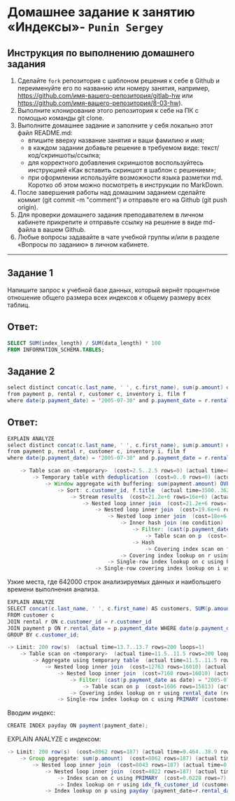 # Домашнее задание к занятию «Индексы»- `Punin Sergey`

## Инструкция по выполнению домашнего задания
1. Сделайте `fork` репозитория c шаблоном решения к себе в Github и переименуйте его по названию или номеру занятия, например, https://github.com/имя-вашего-репозитория/gitlab-hw или https://github.com/имя-вашего-репозитория/8-03-hw).
2. Выполните клонирование этого репозитория к себе на ПК с помощью команды git clone.
3. Выполните домашнее задание и заполните у себя локально этот файл README.md:
   - впишите вверху название занятия и ваши фамилию и имя;
   - в каждом задании добавьте решение в требуемом виде: текст/код/скриншоты/ссылка;
   - для корректного добавления скриншотов воспользуйтесь инструкцией «Как вставить скриншот в шаблон с решением»;
   - при оформлении используйте возможности языка разметки md. Коротко об этом можно посмотреть в инструкции по MarkDown.
4. После завершения работы над домашним заданием сделайте коммит (git commit -m "comment") и отправьте его на Github (git push origin).
5. Для проверки домашнего задания преподавателем в личном кабинете прикрепите и отправьте ссылку на решение в виде md-файла в вашем Github.
6. Любые вопросы задавайте в чате учебной группы и/или в разделе «Вопросы по заданию» в личном кабинете.

---

## Задание 1
Напишите запрос к учебной базе данных, который вернёт процентное отношение общего размера всех индексов к общему размеру всех таблиц.

## Ответ:
```sql
SELECT SUM(index_length) / SUM(data_length) * 100
FROM INFORMATION_SCHEMA.TABLES;
```


## Задание 2
```java
select distinct concat(c.last_name, ' ', c.first_name), sum(p.amount) over (partition by c.customer_id, f.title)
from payment p, rental r, customer c, inventory i, film f
where date(p.payment_date) = '2005-07-30' and p.payment_date = r.rental_date and r.customer_id = c.customer_id and i.inventory_id = r.inventory_id
```
## Ответ:
```java
EXPLAIN ANALYZE
select distinct concat(c.last_name, ' ', c.first_name), sum(p.amount) over (partition by c.customer_id, f.title)
from payment p, rental r, customer c, inventory i, film f
where date(p.payment_date) = '2005-07-30' and p.payment_date = r.rental_date and r.customer_id = c.customer_id and i.inventory_id = r.inventory_id
```

```java -> Limit: 200 row(s)  (cost=0..0 rows=0) (actual time=8394..8394 rows=200 loops=1)
    -> Table scan on <temporary>  (cost=2.5..2.5 rows=0) (actual time=8394..8394 rows=200 loops=1)
        -> Temporary table with deduplication  (cost=0..0 rows=0) (actual time=8394..8394 rows=391 loops=1)
            -> Window aggregate with buffering: sum(payment.amount) OVER (PARTITION BY c.customer_id,f.title )   (actual time=3500..8028 rows=642000 loops=1) -- узкое место!
                -> Sort: c.customer_id, f.title  (actual time=3500..3625 rows=642000 loops=1) -- узкое место!
                    -> Stream results  (cost=21.2e+6 rows=16e+6) (actual time=6.7..2683 rows=642000 loops=1)
                        -> Nested loop inner join  (cost=21.2e+6 rows=16e+6) (actual time=6.5..2316 rows=642000 loops=1)
                            -> Nested loop inner join  (cost=19.6e+6 rows=16e+6) (actual time=3.71..2097 rows=642000 loops=1)
                                -> Nested loop inner join  (cost=18e+6 rows=16e+6) (actual time=3.69..1841 rows=642000 loops=1)
                                    -> Inner hash join (no condition)  (cost=1.58e+6 rows=15.8e+6) (actual time=0.608..117 rows=634000 loops=1)
                                        -> Filter: (cast(p.payment_date as date) = '2005-07-30')  (cost=1.65 rows=15813) (actual time=0.215..9.46 rows=634 loops=1)
                                            -> Table scan on p  (cost=1.65 rows=15813) (actual time=0.0336..6.16 rows=16044 loops=1)
                                        -> Hash
                                            -> Covering index scan on f using idx_title  (cost=103 rows=1000) (actual time=0.0449..0.278 rows=1000 loops=1)
                                    -> Covering index lookup on r using rental_date (rental_date=p.payment_date)  (cost=0.938 rows=1.01) (actual time=0.00166..0.0025 rows=1.01 loops=634000)
                                -> Single-row index lookup on c using PRIMARY (customer_id=r.customer_id)  (cost=250e-6 rows=1) (actual time=195e-6..228e-6 rows=1 loops=642000)
                            -> Single-row covering index lookup on i using PRIMARY (inventory_id=r.inventory_id)  (cost=925e-6 rows=1) (actual time=149e-6..179e-6 rows=1 loops=642000)
```
Узкие места, где 642000 строк анализируемых данных и наибольшего времени выполнения анализа. 

```java
EXPLAIN ANALYZE
SELECT concat(c.last_name, ' ', c.first_name) AS customers, SUM(p.amount)
FROM customer c
JOIN rental r ON c.customer_id = r.customer_id 
JOIN payment p ON r.rental_date = p.payment_date WHERE date(p.payment_date) = '2005-07-30'
GROUP BY c.customer_id;
```
```java
-> Limit: 200 row(s)  (actual time=13.7..13.7 rows=200 loops=1)
    -> Table scan on <temporary>  (actual time=11.5..11.5 rows=200 loops=1)
        -> Aggregate using temporary table  (actual time=11.5..11.5 rows=391 loops=1)
            -> Nested loop inner join  (cost=12763 rows=16010) (actual time=0.119..10.3 rows=642 loops=1)
                -> Nested loop inner join  (cost=7160 rows=16010) (actual time=0.0976..9.29 rows=642 loops=1)
                    -> Filter: (cast(p.payment_date as date) = '2005-07-30')  (cost=1606 rows=15813) (actual time=0.064..7.08 rows=634 loops=1)
                        -> Table scan on p  (cost=1606 rows=15813) (actual time=0.044..5.51 rows=16044 loops=1)
                    -> Covering index lookup on r using rental_date (rental_date=p.payment_date)  (cost=0.25 rows=1.01) (actual time=0.0023..0.00324 rows=1.01 loops=634)
                -> Single-row index lookup on c using PRIMARY (customer_id=r.customer_id)  (cost=0.25 rows=1) (actual time=0.00125..0.00128 rows=1 loops=642)
```
Вводим индекс: 
```java
CREATE INDEX payday ON payment(payment_date);
```
EXPLAIN ANALYZE с индексом:
```java
-> Limit: 200 row(s)  (cost=8062 rows=187) (actual time=0.464..38.9 rows=200 loops=1)
    -> Group aggregate: sum(p.amount)  (cost=8062 rows=187) (actual time=0.463..38.8 rows=200 loops=1)
        -> Nested loop inner join  (cost=8043 rows=187) (actual time=0.3..38.4 rows=317 loops=1)
            -> Nested loop inner join  (cost=4022 rows=187) (actual time=0.096..14.6 rows=7694 loops=1)
                -> Index scan on c using PRIMARY  (cost=0.0228 rows=7) (actual time=0.0295..0.252 rows=284 loops=1)
                -> Index lookup on r using idx_fk_customer_id (customer_id=c.customer_id)  (cost=6.69 rows=26.7) (actual time=0.0395..0.0484 rows=27.1 loops=284)
            -> Index lookup on p using payday (payment_date=r.rental_date), with index condition: (cast(p.payment_date as date) = '2005-07-30')  (cost=0.25 rows=1) (actual time=0.00287..0.0029 rows=0.0412 loops=7694)
```
